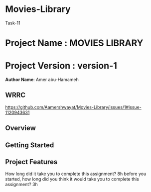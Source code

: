 # Movies-Library
Task-11
# Project Name : MOVIES LIBRARY
# Project Version : version-1

**Author Name**: Amer abu-Hamameh

## WRRC

https://github.com/Aamershwayat/Movies-Library/issues/1#issue-1120943631

## Overview

## Getting Started
<!-- What are the steps that a user must take in order to build this app on their own machine and get it running? -->

## Project Features
<!-- What are the features included in you app -->

How long did it take you to complete this assignment? 8h 
 before you started, how long did you think it would take you to complete this assignment? 3h